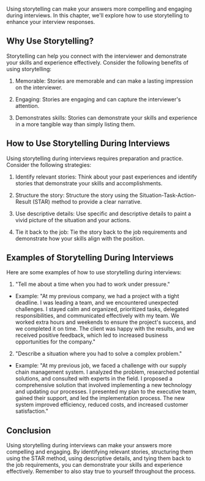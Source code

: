 
Using storytelling can make your answers more compelling and engaging during interviews. In this chapter, we'll explore how to use storytelling to enhance your interview responses.

Why Use Storytelling?
---------------------

Storytelling can help you connect with the interviewer and demonstrate your skills and experience effectively. Consider the following benefits of using storytelling:

1. Memorable: Stories are memorable and can make a lasting impression on the interviewer.

2. Engaging: Stories are engaging and can capture the interviewer's attention.

3. Demonstrates skills: Stories can demonstrate your skills and experience in a more tangible way than simply listing them.

How to Use Storytelling During Interviews
-----------------------------------------

Using storytelling during interviews requires preparation and practice. Consider the following strategies:

1. Identify relevant stories: Think about your past experiences and identify stories that demonstrate your skills and accomplishments.

2. Structure the story: Structure the story using the Situation-Task-Action-Result (STAR) method to provide a clear narrative.

3. Use descriptive details: Use specific and descriptive details to paint a vivid picture of the situation and your actions.

4. Tie it back to the job: Tie the story back to the job requirements and demonstrate how your skills align with the position.

Examples of Storytelling During Interviews
------------------------------------------

Here are some examples of how to use storytelling during interviews:

1. "Tell me about a time when you had to work under pressure."

* Example: "At my previous company, we had a project with a tight deadline. I was leading a team, and we encountered unexpected challenges. I stayed calm and organized, prioritized tasks, delegated responsibilities, and communicated effectively with my team. We worked extra hours and weekends to ensure the project's success, and we completed it on time. The client was happy with the results, and we received positive feedback, which led to increased business opportunities for the company."

2. "Describe a situation where you had to solve a complex problem."

* Example: "At my previous job, we faced a challenge with our supply chain management system. I analyzed the problem, researched potential solutions, and consulted with experts in the field. I proposed a comprehensive solution that involved implementing a new technology and updating our processes. I presented my plan to the executive team, gained their support, and led the implementation process. The new system improved efficiency, reduced costs, and increased customer satisfaction."

Conclusion
----------

Using storytelling during interviews can make your answers more compelling and engaging. By identifying relevant stories, structuring them using the STAR method, using descriptive details, and tying them back to the job requirements, you can demonstrate your skills and experience effectively. Remember to also stay true to yourself throughout the process.
